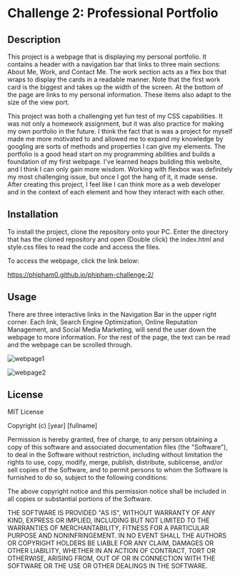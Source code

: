 # Challenge 2: Professional Portfolio

## Description

This project is a webpage that is displaying my personal portfolio. It contains a header with a navigation bar that links to three main sections: About Me, Work, and Contact Me.
The work section acts as a flex box that wraps to display the cards in a readable manner. Note that the first work card is the biggest and takes up the width of the screen. At 
the bottom of the page are links to my personal information. These items also adapt to the size of the view port.

This project was both a challenging yet fun test of my CSS capabilities. It was not only a homework assignment, but it was also practice for making my own portfolio in the future. 
I think the fact that is was a project for myself made me more motivated to and allowed me to expand my knowledge by googling are sorts of methods and properties I can give my elements.
The portfolio is a good head start on my programming abilities and builds a foundation of my first webpage. I've learned heaps building this website, and I think I can only gain more wisdom.
Working with flexbox was definitely my most challenging issue, but once I got the hang of it, it made sense. After creating this project, I feel like I can think more as a web developer and in 
the context of each element and how they interact with each other.

## Installation

To install the project, clone the repository onto your PC.
Enter the directory that has the cloned repository and open (Double click) the index.html and style.css files to read the code and access the files.

To access the webpage, click the link below:

https://phipham0.github.io/phipham-challenge-2/

## Usage

There are three interactive links in the Navigation Bar in the upper right corner. Each link, Search Engine Optimization, Online Reputation Management, and Social Media Marketing,
will send the user down the webpage to more information. For the rest of the page, the text can be read and the webpage can be scrolled through.


![webpage1](./assets/images/horiseon-webpage-part1.png)

![webpage2](./assets/images/horiseon-webpage-part2.png)


## License

MIT License

Copyright (c) [year] [fullname]

Permission is hereby granted, free of charge, to any person obtaining a copy
of this software and associated documentation files (the "Software"), to deal
in the Software without restriction, including without limitation the rights
to use, copy, modify, merge, publish, distribute, sublicense, and/or sell
copies of the Software, and to permit persons to whom the Software is
furnished to do so, subject to the following conditions:

The above copyright notice and this permission notice shall be included in all
copies or substantial portions of the Software.

THE SOFTWARE IS PROVIDED "AS IS", WITHOUT WARRANTY OF ANY KIND, EXPRESS OR
IMPLIED, INCLUDING BUT NOT LIMITED TO THE WARRANTIES OF MERCHANTABILITY,
FITNESS FOR A PARTICULAR PURPOSE AND NONINFRINGEMENT. IN NO EVENT SHALL THE
AUTHORS OR COPYRIGHT HOLDERS BE LIABLE FOR ANY CLAIM, DAMAGES OR OTHER
LIABILITY, WHETHER IN AN ACTION OF CONTRACT, TORT OR OTHERWISE, ARISING FROM,
OUT OF OR IN CONNECTION WITH THE SOFTWARE OR THE USE OR OTHER DEALINGS IN THE
SOFTWARE.
